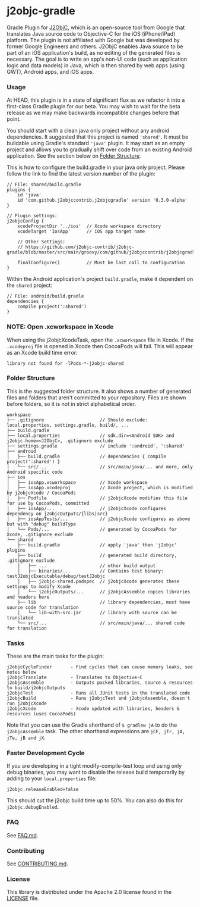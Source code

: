 # j2objc-gradle
Gradle Plugin for [J2ObjC](https://github.com/google/j2objc), which is an open-source tool
from Google that translates Java source code to Objective-C for the iOS (iPhone/iPad) platform.
The plugin is not affiliated with Google but was developed by former Google Engineers and others.
J2ObjC enables Java source to be part of an iOS application's build, as no editing of the
generated files is necessary. The goal is to write an app's non-UI code (such as application
logic and data models) in Java, which is then shared by web apps (using GWT), Android apps,
and iOS apps.


### Usage
At HEAD, this plugin is in a state of significant flux as we refactor it into a first-class
Gradle plugin for our beta. You may wish to wait for the beta release as we may make backwards
incompatible changes before that point.

You should start with a clean java only project without any android dependencies. It suggested that
this project is named `'shared'`. It must be buildable using Gradle's standard `'java'` plugin.
It may start as an empty project and allows you to gradually shift over code from an existing
Android application. See the section below on [Folder Structure](#folder-structure).

This is how to configure the build.gradle in your java only project. Please follow the link to
find the latest version number of the plugin:

    // File: shared/build.gradle
    plugins {
        id 'java'
        id 'com.github.j2objccontrib.j2objcgradle' version '0.3.0-alpha'
    }

    // Plugin settings:
    j2objcConfig {
        xcodeProjectDir '../ios'  // Xcode workspace directory
        xcodeTarget 'IosApp'      // iOS app target name

        // Other Settings:
        // https://github.com/j2objc-contrib/j2objc-gradle/blob/master/src/main/groovy/com/github/j2objccontrib/j2objcgradle/J2objcConfig.groovy#L30

        finalConfigure()          // Must be last call to configuration
    }

Within the Android application's project `build.gradle`, make it dependent on the `shared` project:

    // File: android/build.gradle
    dependencies {
        compile project(':shared')
    }


### NOTE: Open .xcworkspace in Xcode

When using the j2objcXcodeTask, open the `.xcworkspace` file in Xcode. If the `.xcodeproj` file
is opened in Xcode then CocoaPods will fail. This will appear as an Xcode build time error:

    library not found for -lPods-*-j2objc-shared


### Folder Structure

This is the suggested folder structure. It also shows a number of generated files and
folders that aren't committed to your repository. Files are shown before folders, so it
is not in strict alphabetical order.

    workspace
    ├── .gitignore                     // Should exclude: local.properties, settings.gradle, build/, ...
    ├── build.gradle
    ├── local.properties               // sdk.dir=<Android SDK> and j2objc.home=<J2ObjC>, .gitignore exclude
    ├── settings.gradle                // include ':android', ':shared'
    ├── android
    │   ├── build.gradle               // dependencies { compile project(':shared') }
    │   └── src/...                    // src/main/java/... and more, only Android specific code
    ├── ios
    │   ├── iosApp.xcworkspace         // Xcode workspace
    │   ├── iosApp.xcodeproj           // Xcode project, which is modified by j2objcXcode / CocoaPods
    │   ├── Podfile                    // j2objcXcode modifies this file for use by CocoaPods, committed
    │   ├── iosApp/...                 // j2objcXcode configures dependency on j2objcOutputs/{libs|src}
    │   ├── iosAppTests/...            // j2objcXcode configures as above but with "debug" buildType
    │   └── Pods/...                   // generated by CocoaPods for Xcode, .gitignore exclude
    └── shared
        ├── build.gradle               // apply 'java' then 'j2objc' plugins
        ├── build                      // generated build directory, .gitignore exclude
        │   ├── ...                    // other build output
        │   ├── binaries/...           // Contains test binary: testJ2objcExecutable/debug/testJ2objc
        │   ├── j2objc-shared.podspec  // j2objcXcode generates these settings to modify Xcode
        │   └── j2objcOutputs/...      // j2objcAssemble copies libraries and headers here
        ├── lib                        // library dependencies, must have source code for translation
        │   └── lib-with-src.jar       // library with source can be translated
        └── src/...                    // src/main/java/... shared code for translation


### Tasks

These are the main tasks for the plugin:

    j2objcCycleFinder       - Find cycles that can cause memory leaks, see notes below
    j2objcTranslate         - Translates to Objective-C
    j2objcAssemble          - Outputs packed libraries, source & resources to build/j2objcOutputs
    j2objcTest              - Runs all JUnit tests in the translated code
    j2objcBuild             - Runs j2objcTest and j2objcAssemble, doesn't run j2objcXcode
    j2objcXcode             - Xcode updated with libraries, headers & resources (uses CocoaPods)

Note that you can use the Gradle shorthand of `$ gradlew jA` to do the `j2objcAssemble` task.
The other shorthand expressions are `jCF, jTr, jA, jTe, jB and jX`.


### Faster Development Cycle

If you are developing in a tight modify-compile-test loop and using only debug binaries, you
may want to disable the release build temporarily by adding to your `local.properties` file:

    j2objc.releaseEnabled=false

This should cut the j2objc build time up to 50%.  You can also do this for `j2objc.debugEnabled`.


### FAQ

See [FAQ.md](FAQ.md).


### Contributing
See [CONTRIBUTING.md](CONTRIBUTING.md#quick-start).


### License

This library is distributed under the Apache 2.0 license found in the
[LICENSE](./LICENSE) file.
